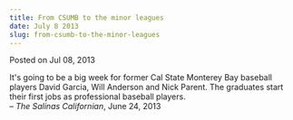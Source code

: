 ```yaml
---
title: From CSUMB to the minor leagues
date: July 8 2013
slug: from-csumb-to-the-minor-leagues
---
```





<span class="date">Posted on Jul 08, 2013    </span>
<p>It&apos;s going to be a big week for former Cal State Monterey Bay
baseball players David Garcia, Will Anderson and Nick Parent. The
graduates start their first jobs as professional baseball
players.<br>
&#x2013; <em>The Salinas Californian</em>, June 24, 2013</br></p>





